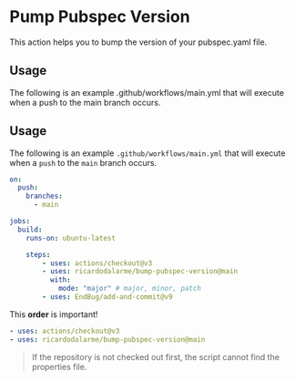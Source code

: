 # Pump Pubspec Version

This action helps you to bump the version of your pubspec.yaml file.

## Usage

The following is an example .github/workflows/main.yml that will execute when a push to the main branch occurs.

## Usage

The following is an example `.github/workflows/main.yml` that will execute when a `push` to the `main` branch occurs.

```yaml
on:
  push:
    branches:
      - main

jobs:
  build:
    runs-on: ubuntu-latest

    steps:
        - uses: actions/checkout@v3
        - uses: ricardodalarme/bump-pubspec-version@main
          with:
            mode: "major" # major, minor, patch
        - uses: EndBug/add-and-commit@v9
```

This **order** is important!

```yaml
- uses: actions/checkout@v3
- uses: ricardodalarme/bump-pubspec-version@main
```

> If the repository is not checked out first, the script cannot find the properties file.
